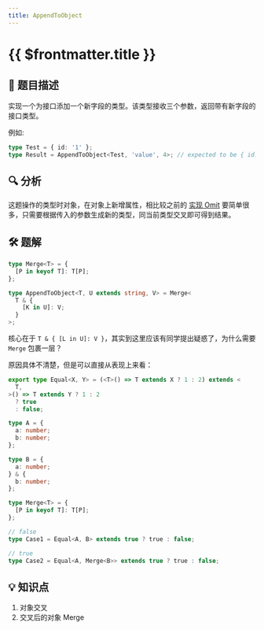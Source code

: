 ```yaml
---
title: AppendToObject
---
```


# {{ $frontmatter.title }}

## 🎯 题目描述

实现一个为接口添加一个新字段的类型。该类型接收三个参数，返回带有新字段的接口类型。

例如:

```ts
type Test = { id: '1' };
type Result = AppendToObject<Test, 'value', 4>; // expected to be { id: '1', value: 4 }
```

## 🔍 分析

这题操作的类型时对象，在对象上新增属性，相比较之前的 [实现 Omit](./Omit.md) 要简单很多，只需要根据传入的参数生成新的类型，同当前类型交叉即可得到结果。

## 🛠️ 题解

```ts
type Merge<T> = {
  [P in keyof T]: T[P];
};

type AppendToObject<T, U extends string, V> = Merge<
  T & {
    [K in U]: V;
  }
>;
```

核心在于 `T & { [L in U]: V }`，其实到这里应该有同学提出疑惑了，为什么需要 `Merge` 包裹一层？

原因具体不清楚，但是可以直接从表现上来看：

```ts
export type Equal<X, Y> = (<T>() => T extends X ? 1 : 2) extends <
  T,
>() => T extends Y ? 1 : 2
  ? true
  : false;

type A = {
  a: number;
  b: number;
};

type B = {
  a: number;
} & {
  b: number;
};

type Merge<T> = {
  [P in keyof T]: T[P];
};

// false
type Case1 = Equal<A, B> extends true ? true : false;

// true
type Case2 = Equal<A, Merge<B>> extends true ? true : false;
```

## 💡 知识点

1. 对象交叉
2. 交叉后的对象 Merge